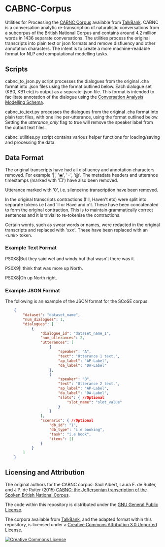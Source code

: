 # CABNC-Corpus
Utilities for Processing the [CABNC Corpus](https://ca.talkbank.org/access/CABNC.html) 
available from [TalkBank](https://talkbank.org/).
CABNC is a conversation analytic re-transcription of naturalistic conversations from a subcorpus of the British National Corpus
and contains around 4.2 million words in 1436 separate conversations.
The utilities process the original transcripts into plain text or json formats and remove disfluency and other annotation characters.
The intent is to create a more machine-readable format for NLP and computational modelling tasks.

## Scripts
cabnc_to_json.py script processes the dialogues from the original .cha format into .json files using the format
outlined below. Each dialogue set (KB0, KB1 etc) is output as a separate .json file.
This format is intended to facilitate annotation of the dialogue using the 
[Conversation Analysis Modelling Schema](https://nathanduran.github.io/Conversation-Analysis-Modelling-Schema/).

cabnc_to_text.py processes the dialogues from the original .cha format into plain text files,
with one line per-utterance, using the format outlined below.
Setting the *utterance_only* flag to true will remove the speaker label from the output text files.

cabnc_utilities.py script contains various helper functions for loading/saving and processing the data.

## Data Format
The original transcripts have had all disfluency and annotation characters removed. For example '|', '◉', '=', '@'.
The metadata headers and utterance timestamps (marked with '&#9633;') have also been removed.

Utterance marked with '0', i.e. silence/no transcription have been removed.

In the original transcripts contractions (I'll, Haven't etc) were split into separate tokens i.e I and 'll or Have and n't.
These have been concatenated to form the original contraction. This is to maintain grammatically correct sentences and 
it is trivial to re-tokenise the contractions.

Certain words, such as swear words or names, were redacted in the original transcripts and replaced with *'xxx'*.
These have been replaced with an *\<unk\>* token.

### Example Text Format
PS0X8|But they said wet and windy but that wasn't there was it.

PS0X9|I think that was more up North.

PS0X8|Oh up North right.

### Example JSON Format
The following is an example of the JSON format for the SCoSE corpus.

```json
    {
        "dataset": "dataset_name",
        "num_dialogues": 1,
        "dialogues": [
            {
                "dialogue_id": "dataset_name_1",
                "num_utterances": 2,
                "utterances": [
                    {
                        "speaker": "A",
                        "text": "Utterance 1 text.",
                        "ap_label": "AP-Label",
                        "da_label": "DA-Label"
                    },
                    {
                        "speaker": "B",
                        "text": "Utterance 2 text.",
                        "ap_label": "AP-Label",
                        "da_label": "DA-Label",
                        "slots": { //Optional
                            "slot_name": "slot_value"
                        }
                    }
                ],
                "scenario": { //Optional
                    "db_id": "1",
                    "db_type": "i.e booking",
                    "task": "i.e book",
                    "items": []
                }
            }
        ]
    }
```
## Licensing and Attribution
The original authors for the CABNC corpus: Saul Albert, Laura E. de Ruiter, and J.P. de Ruiter (2015) [CABNC: the Jeffersonian transcription of the Spoken British National Corpus](https://saulalbert.github.io/CABNC/).

The code within this repository is distributed under the [GNU General Public License](https://www.gnu.org/licenses/gpl-3.0.en.html).

The corpora available from [TalkBank](https://talkbank.org/), and the adapted format within this repository,
is licensed under a [Creative Commons Attribution 3.0 Unported License](http://creativecommons.org/licenses/by/3.0/).

<a rel="license" href="http://creativecommons.org/licenses/by/3.0/"><img alt="Creative Commons License" style="border-width:0" src="https://i.creativecommons.org/l/by/3.0/88x31.png" /></a>
